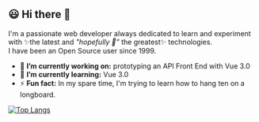 ## :smiley: Hi there 👋

I'm a passionate web developer always dedicated to learn and experiment with ✨the latest and *"hopefully :pray:"* the greatest✨ technologies.<br />
I have been an Open Source user since 1999.<br />

- 🔭 **I’m currently working on:** prototyping an API Front End with Vue 3.0
- 🌱 **I’m currently learning:**  Vue 3.0
- ⚡ **Fun fact:** In my spare time, I'm trying to learn how to hang ten on a longboard.

<!--

![Anurag's github stats](https://github-readme-stats.vercel.app/api?username=Fabio-Ottaviani-Dev&show_icons=true)

-->

[![Top Langs](https://github-readme-stats.vercel.app/api/top-langs/?username=Fabio-Ottaviani-Dev&layout=compact)](https://github.com/anuraghazra/github-readme-stats)


<!--

Here are some ideas to get you started:
- 👯 I’m looking to collaborate on ...
- 🤔 I’m looking for help with ...
- 💬 Ask me about ...
- 📫 How to reach me: ...
- 😄 Pronouns: ...
 ...
 
-->
